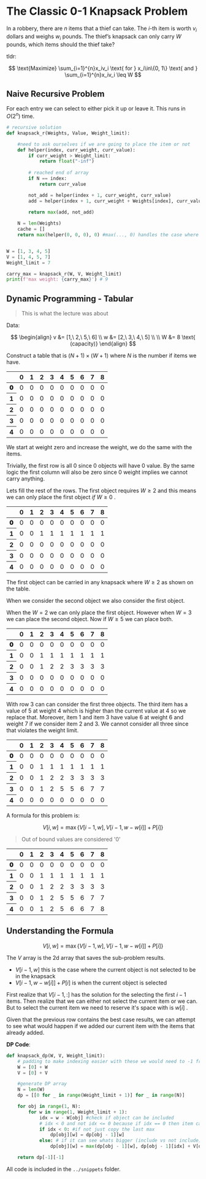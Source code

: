 # The Classic 0-1 Knapsack Problem
In a robbery, there are $n$ items that a thief can take. The $i\text{-th}$ item is worth $v_i$ dollars and weighs $w_i$ pounds. The thief’s knapsack can only carry $W$ pounds, which items should the thief take?

tldr:

$$
\text{Maximize}
\sum_{i=1}^{n}x_iv_i \text{ for } x_i\in\{0, 1\} \text{ and } \sum_{i=1}^{n}x_iv_i \leq W
$$

## Naive Recursive Problem
For each entry we can select to either pick it up or leave it. This runs in $O(2^n)$ time. 

```python
# recursive solution
def knapsack_r(Weights, Value, Weight_limit):

    #need to ask ourselves if we are going to place the item or not
    def helper(index, curr_weight, curr_value):
        if curr_weight > Weight_limit:
            return float("-inf")
        
        # reached end of array
        if N == index:
            return curr_value

        not_add = helper(index + 1, curr_weight, curr_value) 
        add = helper(index + 1, curr_weight + Weights[index], curr_value + Value[index])

        return max(add, not_add)
    
    N = len(Weights)
    cache = []
    return max(helper(0, 0, 0), 0) #max(..., 0) handles the case where max weight is smaller than each item


W = [1, 3, 4, 5]
V = [1, 4, 5, 7]
Weight_limit = 7

carry_max = knapsack_r(W, V, Weight_limit)
print(f'max weight: {carry_max}') # 9
```

## Dynamic Programming - Tabular
> This is what the lecture was about

Data:

$$
\begin{align}
v &= [1,\ 2,\ 5,\ 6] \\
w &= [2,\ 3,\ 4,\ 5] \\
\\
W &= 8 \text{ (capacity)}
\end{align}
$$

Construct a table that is $(N+1)\times(W+1)$ where $N$ is the number if items we have.

<table>
<thead>
  <tr>
    <th></th>
	<th>0</th>
    <th>1</th>
    <th>2</th>
    <th>3</th>
    <th>4</th>
    <th>5</th>
    <th>6</th>
    <th>7</th>
    <th>8</th>
  </tr>
</thead>
<tbody>
  <tr>
    <td style="font-weight:900;">0</td>
    <td>0</td>
    <td>0</td>
    <td>0</td>
    <td>0</td>
    <td>0</td>
    <td>0</td>
    <td>0</td>
    <td>0</td>
	  <td>0</td>
  </tr>
  <tr>
    <th>1</th>
    <td>0</td>
    <td>0</td>
    <td>0</td>
    <td>0</td>
    <td>0</td>
    <td>0</td>
    <td>0</td>
    <td>0</td>
	<td>0</td>
  </tr>
  <tr>
    <th>2</th>
    <td>0</td>
    <td>0</td>
    <td>0</td>
    <td>0</td>
    <td>0</td>
    <td>0</td>
    <td>0</td>
    <td>0</td>
	<td>0</td>
  </tr>
  <tr>
    <th>3</th>
    <td>0</td>
    <td>0</td>
    <td>0</td>
    <td>0</td>
    <td>0</td>
    <td>0</td>
    <td>0</td>
    <td>0</td>
	<td>0</td>
  </tr>
  <tr>
    <th>4</th>
    <td>0</td>
    <td>0</td>
    <td>0</td>
    <td>0</td>
    <td>0</td>
    <td>0</td>
    <td>0</td>
    <td>0</td>
    <td>0</td>
  </tr>
</tbody>
</table>

We start at weight zero and increase the weight, we do the same with the items.

Trivially, the first row is all $0$ since 0 objects will have 0 value. By the same logic the first column will also be zero since 0 weight implies we cannot carry anything. 

Lets fill the rest of the rows. The first object requires $W \geq 2$ and this means we can only place the first object *if* $W \geq 0$ .

<table>
<thead>
  <tr>
    <th></th>
	<th>0</th>
    <th>1</th>
    <th>2</th>
    <th>3</th>
    <th>4</th>
    <th>5</th>
    <th>6</th>
    <th>7</th>
    <th>8</th>
  </tr>
</thead>
<tbody>
  <tr>
    <td style="font-weight:900;">0</td>
    <td>0</td>
    <td>0</td>
    <td>0</td>
    <td>0</td>
    <td>0</td>
    <td>0</td>
    <td>0</td>
    <td>0</td>
	  <td>0</td>
  </tr>
  <tr>
    <th>1</th>
    <td>0</td>
    <td>0</td>
    <td>1</td>
    <td>1</td>
    <td>1</td>
    <td>1</td>
    <td>1</td>
    <td>1</td>
	<td>1</td>
  </tr>
  <tr>
    <th>2</th>
    <td>0</td>
    <td>0</td>
    <td>0</td>
    <td>0</td>
    <td>0</td>
    <td>0</td>
    <td>0</td>
    <td>0</td>
	<td>0</td>
  </tr>
  <tr>
    <th>3</th>
    <td>0</td>
    <td>0</td>
    <td>0</td>
    <td>0</td>
    <td>0</td>
    <td>0</td>
    <td>0</td>
    <td>0</td>
	<td>0</td>
  </tr>
  <tr>
    <th>4</th>
    <td>0</td>
    <td>0</td>
    <td>0</td>
    <td>0</td>
    <td>0</td>
    <td>0</td>
    <td>0</td>
    <td>0</td>
    <td>0</td>
  </tr>
</tbody>
</table>

The first object can be carried in any knapsack where $W\geq 2$ as shown on the table. 

When we consider the second object we also consider the first object. 

When the $W=2$ we can only place the first object. However when $W=3$ we can place the second object. Now if $W\geq5$ we can place both. 

<table>
<thead>
  <tr>
    <th></th>
	<th>0</th>
    <th>1</th>
    <th>2</th>
    <th>3</th>
    <th>4</th>
    <th>5</th>
    <th>6</th>
    <th>7</th>
    <th>8</th>
  </tr>
</thead>
<tbody>
  <tr>
    <td style="font-weight:900;">0</td>
    <td>0</td>
    <td>0</td>
    <td>0</td>
    <td>0</td>
    <td>0</td>
    <td>0</td>
    <td>0</td>
    <td>0</td>
	  <td>0</td>
  </tr>
  <tr>
    <th>1</th>
    <td>0</td>
    <td>0</td>
    <td>1</td>
    <td>1</td>
    <td>1</td>
    <td>1</td>
    <td>1</td>
    <td>1</td>
	<td>1</td>
  </tr>
  <tr>
    <th>2</th>
    <td>0</td>
    <td>0</td>
    <td>1</td>
    <td>2</td>
    <td>2</td>
    <td>3</td>
    <td>3</td>
    <td>3</td>
	<td>3</td>
  </tr>
  <tr>
    <th>3</th>
    <td>0</td>
    <td>0</td>
    <td>0</td>
    <td>0</td>
    <td>0</td>
    <td>0</td>
    <td>0</td>
    <td>0</td>
	<td>0</td>
  </tr>
  <tr>
    <th>4</th>
    <td>0</td>
    <td>0</td>
    <td>0</td>
    <td>0</td>
    <td>0</td>
    <td>0</td>
    <td>0</td>
    <td>0</td>
    <td>0</td>
  </tr>
</tbody>
</table>

With row 3 can can consider the first three objects. 
The third item has a value of 5 at weight 4 which is higher than the current value at 4 so we replace that. Moreover, item 1 and item 3 have value 6 at weight 6 and weight 7 if we consider item 2 and 3. We cannot consider all three since that violates the weight limit. 

<table>
<thead>
  <tr>
    <th></th>
	<th>0</th>
    <th>1</th>
    <th>2</th>
    <th>3</th>
    <th>4</th>
    <th>5</th>
    <th>6</th>
    <th>7</th>
    <th>8</th>
  </tr>
</thead>
<tbody>
  <tr>
    <td style="font-weight:900;">0</td>
    <td>0</td>
    <td>0</td>
    <td>0</td>
    <td>0</td>
    <td>0</td>
    <td>0</td>
    <td>0</td>
    <td>0</td>
	  <td>0</td>
  </tr>
  <tr>
    <th>1</th>
    <td>0</td>
    <td>0</td>
    <td>1</td>
    <td>1</td>
    <td>1</td>
    <td>1</td>
    <td>1</td>
    <td>1</td>
	<td>1</td>
  </tr>
  <tr>
    <th>2</th>
    <td>0</td>
    <td>0</td>
    <td>1</td>
    <td>2</td>
    <td>2</td>
    <td>3</td>
    <td>3</td>
    <td>3</td>
	<td>3</td>
  </tr>
  <tr>
    <th>3</th>
    <td>0</td>
    <td>0</td>
    <td>1</td>
    <td>2</td>
    <td>5</td>
    <td>5</td>
    <td>6</td>
    <td>7</td>
	<td>7</td>
  </tr>
  <tr>
    <th>4</th>
    <td>0</td>
    <td>0</td>
    <td>0</td>
    <td>0</td>
    <td>0</td>
    <td>0</td>
    <td>0</td>
    <td>0</td>
    <td>0</td>
  </tr>
</tbody>
</table>

A formula for this problem is:

$$
V[i, w] = \max\{
V[i-1, w],
V[i-1, w - w[i]] + P[i]
\}
$$

> Out of bound values are considered '0'

<table>
<thead>
  <tr>
    <th></th>
	<th>0</th>
    <th>1</th>
    <th>2</th>
    <th>3</th>
    <th>4</th>
    <th>5</th>
    <th>6</th>
    <th>7</th>
    <th>8</th>
  </tr>
</thead>
<tbody>
  <tr>
    <td style="font-weight:900;">0</td>
    <td>0</td>
    <td>0</td>
    <td>0</td>
    <td>0</td>
    <td>0</td>
    <td>0</td>
    <td>0</td>
    <td>0</td>
	  <td>0</td>
  </tr>
  <tr>
    <th>1</th>
    <td>0</td>
    <td>0</td>
    <td>1</td>
    <td>1</td>
    <td>1</td>
    <td>1</td>
    <td>1</td>
    <td>1</td>
	<td>1</td>
  </tr>
  <tr>
    <th>2</th>
    <td>0</td>
    <td>0</td>
    <td>1</td>
    <td>2</td>
    <td>2</td>
    <td>3</td>
    <td>3</td>
    <td>3</td>
	<td>3</td>
  </tr>
  <tr>
    <th>3</th>
    <td>0</td>
    <td>0</td>
    <td>1</td>
    <td>2</td>
    <td>5</td>
    <td>5</td>
    <td>6</td>
    <td>7</td>
	<td>7</td>
  </tr>
  <tr>
    <th>4</th>
    <td>0</td>
    <td>0</td>
    <td>1</td>
    <td>2</td>
    <td>5</td>
    <td>6</td>
    <td>6</td>
    <td>7</td>
    <td>8</td>
  </tr>
</tbody>
</table>

## Understanding the Formula

$$
V[i, w] = \max\{
V[i-1, w],
V[i-1, w - w[i]] + P[i]
\}
$$

The $V$ array is the 2d array that saves the sub-problem results. 

+ $V[i-1, w]$ this is the case where the current object is not selected to be in the knapsack
+ $V[i-1, w - w[i]] + P[i]$ is when the current object is selected

First realize that $V[i-1, :]$ has the solution for the selecting the first $i-1$ items. Then realize that we can either not select the current item or we can. But to select the current item we need to reserve it's space with is $w[i]$ .

Given that the previous row contains the best case results,  we can attempt to see what would happen if we added our current item with the items that already added. 

**DP Code**:
```python
def knapsack_dp(W, V, Weight_limit):
    # padding to make indexing easier with these we would need to -1 from each array ref in the loops
    W = [0] + W
    V = [0] + V

    #generate DP array
    N = len(W)
    dp = [[0 for _ in range(Weight_limit + 1)] for _ in range(N)]

    for obj in range(1, N):
        for w in range(1, Weight_limit + 1):
            idx = w - W[obj] #check if object can be included
            # idx < 0 and not idx <= 0 because if idx == 0 then item can be placed in the sack
            if idx < 0: #if not just copy the last max
                dp[obj][w] = dp[obj - 1][w]
            else: # if it can see whats bigger (include vs not include)
                dp[obj][w] = max(dp[obj - 1][w], dp[obj - 1][idx] + V[obj])

    return dp[-1][-1]
```

All code is included in the `../snippets` folder.